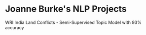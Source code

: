 # Joanne Burke's NLP Projects

WRI India Land Conflicts - Semi-Supervised Topic Model with 93% accuracy
